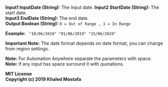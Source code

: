**Input1 InputDate (String):** The Input date.
**Input2 StartDate (String):** The start date.  
**Input3 EndDate (String):** The end date.  
**Output Boolean (String):** `0 = Out of Range , 1 = In Range`  

**Example:** ` "10/06/2019" "01/06/2019" "15/06/2019"`   

**Important Note:** The date format depends on date format, you can change from region settings.   

**Note:** For Automation Anywhere separate the parameters with space.  
**Note:** If any input has space surround it with quotations.  

**MIT License**  
**Copyright (c) 2019 Khaled Mostafa**
